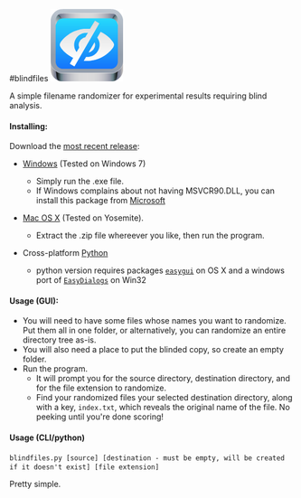 #blindfiles
![icon]

A simple filename randomizer for experimental results requiring blind analysis.

#### Installing:

Download the [most recent release]:
* [Windows][win32] (Tested on Windows 7)
  - Simply run the .exe file.
  - If Windows complains about not having MSVCR90.DLL, you can install this package from [Microsoft][vcppruntime]

* [Mac OS X][osx] (Tested on Yosemite).
  - Extract the .zip file whereever you like, then run the program.

* Cross-platform [Python]  
  - python version requires packages [`easygui`][easygui] on OS X and a windows port of [`EasyDialogs`][easydialogs] on Win32

#### Usage (GUI):
* You will need to have some files whose names you want to randomize. Put them all in one folder, or alternatively, you can randomize an entire directory tree as-is.
* You will also need a place to put the blinded copy, so create an empty folder.
* Run the program.
  * It will prompt you for the source directory, destination directory, and for the file extension to randomize.
  * Find your randomized files your selected destination directory, along with a key, `index.txt`, which reveals the original name of the file. No peeking until you're done scoring!

#### Usage (CLI/python)
```
blindfiles.py [source] [destination - must be empty, will be created if it doesn't exist] [file extension]
```
Pretty simple.

[icon]: blindfiles.png
[most recent release]: https://github.com/jil24/blindfiles/releases

[osx]: https://github.com/jil24/blindfiles/releases/download/v0.1.0/blindfiles_osx_yosemite.zip
[win32]: https://github.com/jil24/blindfiles/releases/download/v0.1.0/blindfiles_win32.exe
[Python]: blindfiles.py?raw=True
[easygui]: http://easygui.sourceforge.net/
[easydialogs]: http://www.averdevelopment.com/python/EasyDialogs.html
[vcppruntime]: http://www.microsoft.com/downloads/details.aspx?FamilyID=9b2da534-3e03-4391-8a4d-074b9f2bc1bf&displaylang=en

